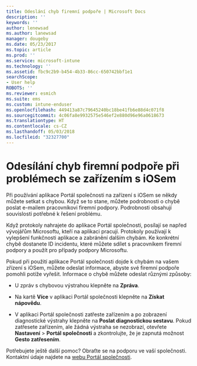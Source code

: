 ```yaml
---
title: Odeslání chyb firemní podpoře | Microsoft Docs
description: ''
keywords: ''
author: lenewsad
ms.author: lanewsad
manager: dougeby
ms.date: 05/23/2017
ms.topic: article
ms.prod: ''
ms.service: microsoft-intune
ms.technology: ''
ms.assetid: fbc9c2b9-b454-4b33-86cc-650742bbf1e1
searchScope:
- User help
ROBOTS: ''
ms.reviewer: esmich
ms.suite: ems
ms.custom: intune-enduser
ms.openlocfilehash: 449413a87c79645240bc18be41fb6e88d4c071f8
ms.sourcegitcommit: 4c06fa8e9932575e546ef2e880d96e96a0618673
ms.translationtype: HT
ms.contentlocale: cs-CZ
ms.lasthandoff: 05/03/2018
ms.locfileid: "32327700"
---
```

# <a name="send-errors-to-your-company-support-for-issues-with-your-ios-device"></a>Odesílání chyb firemní podpoře při problémech se zařízením s iOSem
Při používání aplikace Portál společnosti na zařízení s iOSem se někdy můžete setkat s chybou. Když se to stane, můžete podrobnosti o chybě poslat e-mailem pracovníkovi firemní podpory. Podrobnosti obsahují souvislosti potřebné k řešení problému.

Když protokoly nahrajete do aplikace Portál společnosti, posílají se napřed vývojářům Microsoftu, kteří na aplikaci pracují. Protokoly používají k vylepšení funkčnosti aplikace a zabránění dalším chybám. Ke konkrétní chybě dostanete ID incidentu, které můžete sdílet s pracovníkem firemní podpory a použít pro případy podpory Microsoftu.

Pokud při použití aplikace Portál společnosti dojde k chybám na vašem zřízení s iOSem, můžete odeslat informace, abyste své firemní podpoře pomohli potíže vyřešit. Informace o chybě můžete odeslat různými způsoby:

-   U zpráv s chybovou výstrahou klepněte na **Zpráva**.

-   Na kartě **Více** v aplikaci Portál společnosti klepněte na **Získat nápovědu**.

-   V aplikaci Portál společnosti zatřeste zařízením a po zobrazení diagnostické výstrahy klepněte na **Poslat diagnostickou sestavu**. Pokud zatřesete zařízením, ale žádná výstraha se nezobrazí, otevřete **Nastavení** > **Portál společnosti** a zkontrolujte, že je zapnutá možnost **Gesto zatřesením**.

Potřebujete ještě další pomoc? Obraťte se na podporu ve vaší společnosti. Kontaktní údaje najdete na [webu Portál společnosti](https://portal.manage.microsoft.com#HelpDeskDialog).
